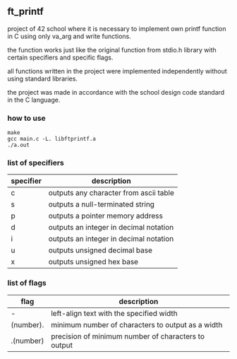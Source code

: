 ## ft_printf

project of 42 school where it is necessary to implement own printf function in C using only va_arg and write functions.

the function works just like the original function from stdio.h library with certain specifiers and specific flags.

all functions written in the project were implemented independently without using standard libraries.

the project was made in accordance with the school design code standard in the C language.

### how to use
```
make
gcc main.c -L. libftprintf.a
./a.out
```

### list of specifiers

| specifier | description |
| ------------ | ------------ |
| c | outputs any character from ascii table |
| s | outputs a null-terminated string |
| p | outputs a pointer memory address |
| d | outputs an integer in decimal notation |
| i | outputs an integer in decimal notation |
| u | outputs unsigned decimal base |
| x | outputs unsigned hex base |

### list of flags

| flag | description |
| ------------ | ------------ |
| - | left-align text with the specified width |
| (number). | minimum number of characters to output as a width |
| .(number) | precision of minimum number of characters to output |
